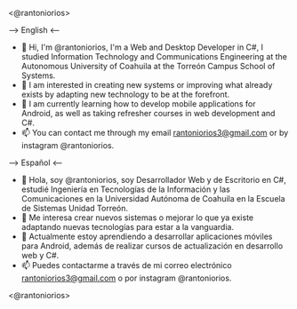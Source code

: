<@rantoniorios>

  --> English <--
  - 👋 Hi, I'm @rantoniorios, I'm a Web and Desktop Developer in C#, I studied Information Technology and Communications Engineering at the Autonomous University of Coahuila at the Torreón Campus School of Systems.
  - 👀 I am interested in creating new systems or improving what already exists by adapting new technology to be at the forefront.
  - 🌱 I am currently learning how to develop mobile applications for Android, as well as taking refresher courses in web development and C#.
  - 📫 You can contact me through my email rantoniorios3@gmail.com or by instagram @rantoniorios.
  
 --> Español <--
  - 👋 Hola, soy @rantoniorios, soy Desarrollador Web y de Escritorio en C#, estudié Ingeniería en Tecnologías de la Información y las Comunicaciones en la Universidad Autónoma de Coahuila en la Escuela de Sistemas Unidad Torreón.
  - 👀 Me interesa crear nuevos sistemas o mejorar lo que ya existe adaptando nuevas tecnologías para estar a la vanguardia.
  - 🌱 Actualmente estoy aprendiendo a desarrollar aplicaciones móviles para Android, además de realizar cursos de actualización en desarrollo web y C#.
  - 📫 Puedes contactarme a través de mi correo electrónico rantoniorios3@gmail.com o por instagram @rantoniorios.
  
 <@rantoniorios>

<!---
rantoniorios/rantoniorios is a ✨ special ✨ repository because its `README.md` (this file) appears on your GitHub profile.
You can click the Preview link to take a look at your changes.
--->
